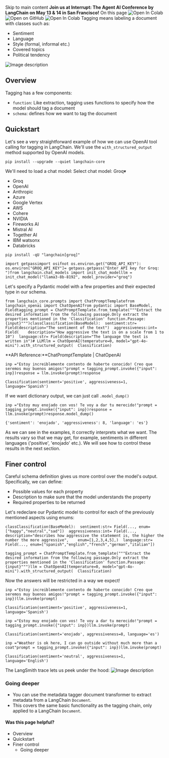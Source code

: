 Skip to main content
**Join us at Interrupt: The Agent AI Conference by LangChain on May 13 & 14 in San Francisco!**
On this page
![Open In Colab](https://colab.research.google.com/assets/colab-badge.svg)![Open on GitHub](https://img.shields.io/badge/Open%20on%20GitHub-grey?logo=github&logoColor=white)
![Open In Colab](https://colab.research.google.com/assets/colab-badge.svg)
Tagging means labeling a document with classes such as:
  * Sentiment
  * Language
  * Style (formal, informal etc.)
  * Covered topics
  * Political tendency


![Image description](https://python.langchain.com/assets/images/tagging-93990e95451d92b715c2b47066384224.png)
## Overview​
Tagging has a few components:
  * `function`: Like extraction, tagging uses functions to specify how the model should tag a document
  * `schema`: defines how we want to tag the document


## Quickstart​
Let's see a very straightforward example of how we can use OpenAI tool calling for tagging in LangChain. We'll use the `with_structured_output` method supported by OpenAI models.
```
pip install --upgrade --quiet langchain-core
```

We'll need to load a chat model:
Select chat model:
Groq▾
* Groq
* OpenAI
* Anthropic
* Azure
* Google Vertex
* AWS
* Cohere
* NVIDIA
* Fireworks AI
* Mistral AI
* Together AI
* IBM watsonx
* Databricks
```
pip install -qU "langchain[groq]"
```

```
import getpassimport osifnot os.environ.get("GROQ_API_KEY"): os.environ["GROQ_API_KEY"]= getpass.getpass("Enter API key for Groq: ")from langchain.chat_models import init_chat_modelllm = init_chat_model("llama3-8b-8192", model_provider="groq")
```

Let's specify a Pydantic model with a few properties and their expected type in our schema.
```
from langchain_core.prompts import ChatPromptTemplatefrom langchain_openai import ChatOpenAIfrom pydantic import BaseModel, Fieldtagging_prompt = ChatPromptTemplate.from_template("""Extract the desired information from the following passage.Only extract the properties mentioned in the 'Classification' function.Passage:{input}""")classClassification(BaseModel):  sentiment:str= Field(description="The sentiment of the text")  aggressiveness:int= Field(    description="How aggressive the text is on a scale from 1 to 10")  language:str= Field(description="The language the text is written in")# LLMllm = ChatOpenAI(temperature=0, model="gpt-4o-mini").with_structured_output(  Classification)
```

**API Reference:**ChatPromptTemplate | ChatOpenAI
```
inp ="Estoy increiblemente contento de haberte conocido! Creo que seremos muy buenos amigos!"prompt = tagging_prompt.invoke({"input": inp})response = llm.invoke(prompt)response
```

```
Classification(sentiment='positive', aggressiveness=1, language='Spanish')
```

If we want dictionary output, we can just call `.model_dump()`
```
inp ="Estoy muy enojado con vos! Te voy a dar tu merecido!"prompt = tagging_prompt.invoke({"input": inp})response = llm.invoke(prompt)response.model_dump()
```

```
{'sentiment': 'enojado', 'aggressiveness': 8, 'language': 'es'}
```

As we can see in the examples, it correctly interprets what we want.
The results vary so that we may get, for example, sentiments in different languages ('positive', 'enojado' etc.).
We will see how to control these results in the next section.
## Finer control​
Careful schema definition gives us more control over the model's output.
Specifically, we can define:
  * Possible values for each property
  * Description to make sure that the model understands the property
  * Required properties to be returned


Let's redeclare our Pydantic model to control for each of the previously mentioned aspects using enums:
```
classClassification(BaseModel):  sentiment:str= Field(..., enum=["happy","neutral","sad"])  aggressiveness:int= Field(...,    description="describes how aggressive the statement is, the higher the number the more aggressive",    enum=[1,2,3,4,5],)  language:str= Field(..., enum=["spanish","english","french","german","italian"])
```

```
tagging_prompt = ChatPromptTemplate.from_template("""Extract the desired information from the following passage.Only extract the properties mentioned in the 'Classification' function.Passage:{input}""")llm = ChatOpenAI(temperature=0, model="gpt-4o-mini").with_structured_output(  Classification)
```

Now the answers will be restricted in a way we expect!
```
inp ="Estoy increiblemente contento de haberte conocido! Creo que seremos muy buenos amigos!"prompt = tagging_prompt.invoke({"input": inp})llm.invoke(prompt)
```

```
Classification(sentiment='positive', aggressiveness=1, language='Spanish')
```

```
inp ="Estoy muy enojado con vos! Te voy a dar tu merecido!"prompt = tagging_prompt.invoke({"input": inp})llm.invoke(prompt)
```

```
Classification(sentiment='enojado', aggressiveness=8, language='es')
```

```
inp ="Weather is ok here, I can go outside without much more than a coat"prompt = tagging_prompt.invoke({"input": inp})llm.invoke(prompt)
```

```
Classification(sentiment='neutral', aggressiveness=1, language='English')
```

The LangSmith trace lets us peek under the hood:
![Image description](https://python.langchain.com/assets/images/tagging_trace-de68242b410388c0c3a3b7ca5a95b5ec.png)
### Going deeper​
  * You can use the metadata tagger document transformer to extract metadata from a LangChain `Document`.
  * This covers the same basic functionality as the tagging chain, only applied to a LangChain `Document`.


#### Was this page helpful?
  * Overview
  * Quickstart
  * Finer control
    * Going deeper


